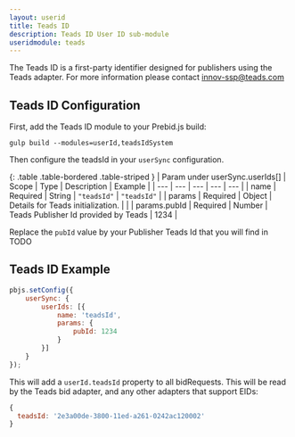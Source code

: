 ```yaml
---
layout: userid
title: Teads ID
description: Teads ID User ID sub-module
useridmodule: teads
---
```



The Teads ID is a first-party identifier designed for publishers using the Teads adapter. For more information please contact [innov-ssp@teads.com](innov-ssp@teads.com)

## Teads ID Configuration

First, add the Teads ID module to your Prebid.js build:

```shell
gulp build --modules=userId,teadsIdSystem
```

Then configure the teadsId in your `userSync` configuration.  

{: .table .table-bordered .table-striped }
| Param under userSync.userIds[] | Scope | Type | Description | Example |
| --- | --- | --- | --- | --- |
| name | Required | String | `"teadsId"` | `"teadsId"` |
| params | Required | Object | Details for Teads initialization. | |
| params.pubId | Required | Number | Teads Publisher Id provided by Teads | 1234 |

Replace the `pubId` value by your Publisher Teads Id that you will find in TODO

## Teads ID Example

```javascript
pbjs.setConfig({
    userSync: {
        userIds: [{
            name: 'teadsId',
            params: {
                pubId: 1234
            }
        }]
    }
});
```

This will add a `userId.teadsId` property to all bidRequests. This will be read by the Teads bid adapter, and any other adapters that support EIDs:

```javascript
{
  teadsId: '2e3a00de-3800-11ed-a261-0242ac120002'
}
```


